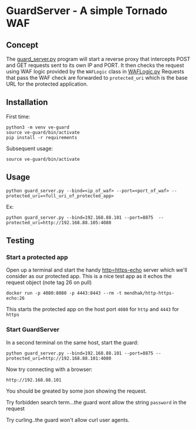 # GuardServer - A simple Tornado WAF

## Concept

The [guard_server.py](./guard_server.py) program will start a reverse proxy that intercepts POST and GET requests sent to its own IP and PORT.
It then checks the request using WAF logic provided by the `WAFLogic` class in [WAFLogic.py](./WAFLogic.py)
Requests that pass the WAF check are forwarded to `protected_uri` which is the base URL for the protected application.

## Installation

First time:

```
python3 -m venv ve-guard
source ve-guard/bin/activate
pip install -r requirements
```

Subsequent usage:

```
source ve-guard/bin/activate
```

## Usage

```
python guard_server.py --bind=<ip_of_waf> --port=<port_of_waf> --protected_uri=<full_uri_of_protected_app>
```

Ex:

```
python guard_server.py --bind=192.168.88.101 --port=8875  --protected_uri=http://192.168.88.105:4080
```

## Testing

### Start a protected app

Open up a terminal and start the handy [http=https-echo](https://github.com/mendhak/docker-http-https-echo) server which we'll consider as our protected app.  This is a nice test app as it echos the request object (note tag 26 on pull)

```
docker run -p 4080:8080 -p 4443:8443 --rm -t mendhak/http-https-echo:26
```

This starts the protected app on the host port `4080` for `http` and `4443` for `https`

### Start GuardServer

In a second terminal on the same host, start the guard:

```
python guard_server.py --bind=192.168.88.101 --port=8875 --protected_uri=http://192.168.88.101:4080
```

Now try connecting with a browser:

```
http://192.168.88.101
```

You should be greated by some json showing the request.  

Try forbidden search term...the guard wont allow the string `password` in the request


Try curling..the guard won't allow curl user agents.